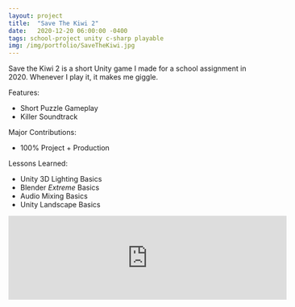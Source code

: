 ```yaml
---
layout: project
title:  "Save The Kiwi 2"
date:   2020-12-20 06:00:00 -0400
tags: school-project unity c-sharp playable
img: /img/portfolio/SaveTheKiwi.jpg
---
```


Save the Kiwi 2 is a short Unity game I made for a school assignment in 2020. Whenever I play it, it makes me giggle.

Features:
- Short Puzzle Gameplay
- Killer Soundtrack

Major Contributions:
- 100% Project + Production

Lessons Learned:
- Unity 3D Lighting Basics
- Blender *Extreme* Basics
- Audio Mixing Basics
- Unity Landscape Basics

<iframe frameborder="0" src="https://itch.io/embed/719035?dark=true" width="552" height="167"><a href="https://swiimii.itch.io/save-the-kiwi-update">Save The Kiwi Update by swiimii</a></iframe>